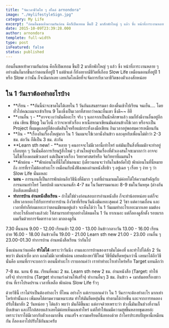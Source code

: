 ```yaml
---
title: "จัดเวลาชีวิตใส ๆ สไตล์ arnondora"
image: "./mylifestyleSign.jpg"
category: My Life
excerpt: "ก่อนอื่นขอเท้าความกันก่อน คือก็เปิดเทอม ขึ้นปี 2 มาสักพักใหญ่ ๆ แล้ว ซึ่ง หน้าที่ภาระงานหลาย ๆ อย่างมันก็มากขึ้นกว่าตอนที่อยู่ปี 1 แต่ช้าแต่ ก็ยังอยากมีชีวิตที่เกือบ Slow Life."
date: 2015-10-09T23:39:28.000
author: arnondora
templete: full-width
type: post
isFeatured: false
status: published
---
```


ก่อนอื่นขอเท้าความกันก่อน คือก็เปิดเทอม ขึ้นปี 2 มาสักพักใหญ่ ๆ แล้ว ซึ่ง หน้าที่ภาระงานหลาย ๆ อย่างมันก็มากขึ้นกว่าตอนที่อยู่ปี 1 แต่ช้าแต่ ก็ยังอยากมีชีวิตที่เกือบ Slow Life เหมือนตอนที่อยู่ปี 1 หรือ Slow กว่านั้น ก็จะดีมากเลย เลยเกิดไอเดียที่จะจัดการกับเวลาชีวิตของตัวเองสักหน่อย

## ใน 1 วันเราต้องทำอะไรบ้าง

* **เรียน - **อันนี้น่าจะขาดไม่ได้เลยใน 1 วันอันแสนธรรมดา ต้องตื่นเช้าไปเรียน จนเย็น.... โดยทั่วไปคณะผมจะเข้าเรียน 9 โมงซึ่งเป็นเวลาที่สายกว่าคณะอื่นเขา ซึ่งดี~~ ฮึฮึ
* **งานอื่น ๆ - **อาจจะงงว่ามันคืออะไร จริง ๆ นอกจากเป็นนักศึกษาแล้ว ผมก็ยังมีงานอื่นอยู่อีก เช่น เขียน Blog ในเว็บนี้ กว่าจะหาหัวเรื่อง หาเนื้อหามาเขียนมันค่อนข้างใช้เวลา หรือจะเป็น Project ที่ผมดูแลอยู่ก็ต้องตัดสินใจหรือแม้กระทั่งลงมือเขียน กินเวลาอยู่พอสมควรเหมือนกัน
* **กิน - **เรื่องกินเรื่องใหญ่มาก ใน 1 วันผมจะใช้เวลานั่งกินข้าว และคุยกับเพื่อนไม่ต่ำว่า 2-3 ชม. ต่อวัน ก็ตีเป็น 3 ชม. ล่ะกัน
* **Learn sth new! - **หลาย ๆ คนอาจจะไม่มีเวลานี้เท่าไหร่ แต่มันเป็นสิ่งที่ผมมักจะทำอยู่เกือบทุก ๆ วันนั่นคือการเรียนรู้สิ่งใหม่ ๆ ส่วนใหญ่จะเป็นเรื่องที่ตัวเองสนใจซะมากกว่า อาจจะไม่ใช่เรื่องคอมพิวเตอร์ แต่เป็นพวกเรื่อง วิทยาศาสตร์หรือ จิตวิทยาที่ผมสนใจ
* **พักผ่อน  - **พักผ่อนในที่นี้ไม่ใช่นอนนะ (เดี๋ยวนอนจะว่ากันในข้อถัดไป) พักผ่อนในที่นี้หมายถึง การที่เราไม่ต้องทำอะไร เหมือนกับนั่งฟังเพลงอ่านหนังสือชิว ๆ อยู่เฉย ๆ เรื่อย ๆ ง่าย ๆ ว่า Slow Life นั่นแหละ
* **นอน -** การนอนก็เป็นการพักผ่อนอีกวิธีนึงที่ดีมาก ๆ แต่ที่ผ่านมาผมไม่ค่อยได้ให้ความสำคัญกับการนอนเท่าไหร่ โดยปกติ ผมจะนอนสัก 4-7 ชม ในวันธรรมดาและ 8-9 ชมในวันหยุด (ต่างกันลิบลับเลยมั้ยล่ะ)
* **ทำการบ้าน อ่านหนังสือเรียน -** ถ้าไม่ใช่ช่วงก่อนสอบการอ่านหนังสือ ก็จะทำน้อยหน่อย แต่ก็จะเสียเวลาเยอะไปกับการทำการบ้าน ถึงวิชาที่เรียนวันนึงมันเยอะสุดแค่ 2 วิชา แต่ความเถื่อน และเวลาที่ทำก็ย่อมเยอะกว่าตอนมัธยมอยู่แล้ว
จะเห็นได้ว่า ใน 1 วันผมทำอะไรเยอะมากเลย ผมต้องทำอะไรสักอย่างแล้วล่ะ ให้สามารถทำทุกอย่างได้หมดใน 1 วัน ยากเนอะ แต่ก็ลองดูสักตั้ง รอบแรก ผมเริ่มด้วยการจัดตารางเวลา มาลองดูกัน

7.30 ตื่นนอน
9.00 - 12.00 เรียนเช้า
12.00 - 13.00 กินข้าวกลางวัน
13.00 - 16.00 เรียนบ่าย
16.00 - 18.00 กินข้าวเย็น
19.00 - 21.00 Learn sth new
21.00 - 23.00 งานอื่น ๆ
23.00-01.30 ทำการบ้าน อ่านหนังสือเรียน ว่ากันไป

ซึ่งแน่นอนว่าผลคือ **ทำไม่ได้** เพราะว่าวันนึง งานและการบ้านของเรามันไม่คงที่ และทำไปได้สัก 2 วันพบว่า มันน่าเบื่อ มาก แถมไม่มีเวลาพักผ่อน เลยคต้องหาวิธีใหม่ วิธีที่มันยืดหยุ่นกว่านี้ เลยมาได้อีกวิธีนั่นคือ แทนที่เราจะบอกว่า ตอนนี้ทำอะไร เราบอกแค่ว่า เราทำทำอะไรเท่าไหร่หรือ Target แทนดีกว่า

7-8 ชม. นอน
6 ชม. เรียนที่คณะ
2 ชม. Learn sth new
2 ชม. อ่านหนังสือ
(Target: ทำให้เสร็จ) ทำการบ้าน
(Target ทำงานเร่งด่วนให้เสร็จ) ทำงานอื่นๆ
3 ชม. กินข้าว + เมาส์มอยเรื่องชาวบ้าน ที่เราโปรดปราน
เวลาที่เหลือ พักผ่อน Slow Life รัวๆ

ด้วยวิธีนี้ เราไม่จำเป็นต้องทำอะไร ที่ไหน อย่างไร แต่เราบอกแค่ว่า ใน 1 วันเราจะต้องทำอะไร มากเท่าไหร่เท่านั้นเอง เพิ่มลดได้ตามความเหมาะสม ทำให้มันยืดหยุ่นขึ้น ทำตามได้ง่ายขึ้น และจากการทดลองปรับใช้มาสัก 2 วันหน่อย ๆ ได้แล้ว พบว่า มันก็ดีขึ้นนะ แต่อาจด้วยเพราะว่า ช่วงนี้มันเป็นช่วงที่งานก็บีบเข้ามา และก็ใกล้สอบแล้วเลยไม่ค่อยเห็นผลเท่าไหร่ แต่ก็ทำให้ผมมีความสุขขึ้นหลายขุมเลยล่ะ เพราะว่าเราได้มีเวลากับตัวเองมากขึ้น งานเสร็จ ความเครียดก็น้อยลงด้วย ถ้าใครประสบปัญหานี้เหมือนกัน ก็ลองเอาไปปรับใช้กันนะครับ
